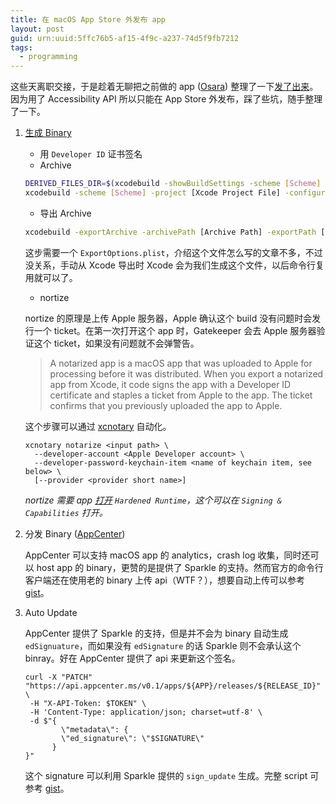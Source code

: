 ```yaml
---
title: 在 macOS App Store 外发布 app
layout: post
guid: urn:uuid:5ffc76b5-af15-4f9c-a237-74d5f9fb7212
tags:
  - programming
---
```



这些天离职交接，于是趁着无聊把之前做的 app ([Osara](https://osara.lhzhang.com)) 整理了一下[发了出来](https://www.producthunt.com/posts/osara)。因为用了 Accessibility API 所以只能在 App Store 外发布，踩了些坑，随手整理了一下。


1. [生成 Binary](https://help.apple.com/xcode/mac/current/#/dev033e997ca)

    - 用 `Developer ID` 证书签名
    - Archive  

    ```sh
    DERIVED_FILES_DIR=$(xcodebuild -showBuildSettings -scheme [Scheme] -project [Xcode Project] | grep DERIVED_FILES_DIR | sed 's/.*=\ *//g')
    xcodebuild -scheme [Scheme] -project [Xcode Project File] -configuration=Release -derivedDataPath ${DERIVED_FILES_DIR} -archivePath ${ARCHIVE_PATH} archive`
    ```

    - 导出 Archive

    ```sh
    xcodebuild -exportArchive -archivePath [Archive Path] -exportPath [Export Path] -exportOptionsPlist ExportOptions.plist
    ```

    这步需要一个 `ExportOptions.plist`，介绍这个文件怎么写的文章不多，不过没关系，手动从 Xcode 导出时 Xcode 会为我们生成这个文件，以后命令行复用就可以了。

    - nortize

    nortize 的原理是上传 Apple 服务器，Apple 确认这个 build 没有问题时会发行一个 ticket。在第一次打开这个 app 时，Gatekeeper 会去 Apple 服务器验证这个 ticket，如果没有问题就不会弹警告。

    > A notarized app is a macOS app that was uploaded to Apple for processing before it was distributed. When you export a notarized app from Xcode, it code signs the app with a Developer ID certificate and staples a ticket from Apple to the app. The ticket confirms that you previously uploaded the app to Apple.

    这个步骤可以通过 [xcnotary](https://github.com/akeru-inc/xcnotary) 自动化。

    ```shell
    xcnotary notarize <input path> \
      --developer-account <Apple Developer account> \
      --developer-password-keychain-item <name of keychain item, see below> \
      [--provider <provider short name>]
    ```

    *nortize 需要 app [打开](https://help.apple.com/xcode/mac/current/#/devf87a2ac8f) `Hardened Runtime`，这个可以在 `Signing & Capabilities` 打开。*

1. 分发 Binary ([AppCenter](https://appcenter.ms))

    AppCenter 可以支持 macOS app 的 analytics，crash log 收集，同时还可以 host app 的 binary，更赞的是提供了 Sparkle 的支持。然而官方的命令行客户端还在使用老的 binary 上传 api（WTF？），想要自动上传可以参考 [gist]( https://gist.github.com/waynezhang/5a597b1cb883c8324462efed31edaf7e)。

1. Auto Update

    AppCenter 提供了 Sparkle 的支持，但是并不会为 binary 自动生成 `edSignuature`，而如果没有 `edSignature` 的话 Sparkle 则不会承认这个 binray。好在 AppCenter 提供了 api 来更新这个签名。

    ```shell
    curl -X "PATCH" "https://api.appcenter.ms/v0.1/apps/${APP}/releases/${RELEASE_ID}" \
     -H "X-API-Token: $TOKEN" \
     -H 'Content-Type: application/json; charset=utf-8' \
     -d $"{
            \"metadata\": {
            \"ed_signature\": \"$SIGNATURE\"
          }
    }"
    
    ```

    这个 signature 可以利用 Sparkle 提供的 `sign_update` 生成。完整 script 可参考 [gist](https://gist.github.com/waynezhang/2dee342f2d5a213119a9e7f07b678948)。